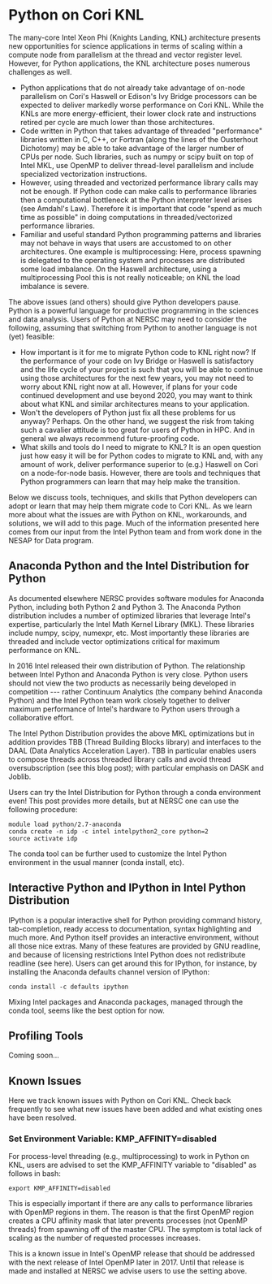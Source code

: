 # Python on Cori KNL

The many-core Intel Xeon Phi (Knights Landing, KNL) architecture
presents new opportunities for science applications in terms of
scaling within a compute node from parallelism at the thread and
vector register level.  However, for Python applications, the KNL
architecture poses numerous challenges as well.

* Python applications that do not already take advantage of on-node
parallelism on Cori's Haswell or Edison's Ivy Bridge processors can be
expected to deliver markedly worse performance on Cori KNL.  While the
KNLs are more energy-efficient, their lower clock rate and
instructions retired per cycle are much lower than those
architectures.
* Code written in Python that takes advantage of threaded
"performance" libraries written in C, C++, or Fortran (along the lines
of the Ousterhout Dichotomy) may be able to take advantage of the
larger number of CPUs per node.  Such libraries, such as numpy or
scipy built on top of Intel MKL, use OpenMP to deliver thread-level
parallelism and include specialized vectorization instructions.
* However, using threaded and vectorized performance library calls may
not be enough.  If Python code can make calls to performance libraries
then a computational bottleneck at the Python interpreter level arises
(see Amdahl's Law).  Therefore it is important that code "spend as
much time as possible" in doing computations in threaded/vectorized
performance libraries.
* Familiar and useful standard Python programming patterns and
libraries may not behave in ways that users are accustomed to on other
architectures.  One example is multiprocessing: Here, process spawning
is delegated to the operating system and processes are distributed
some load imbalance.  On the Haswell architecture, using a
multiprocessing Pool this is not really noticeable; on KNL the load
imbalance is severe.

The above issues (and others) should give Python developers pause.
Python is a powerful language for productive programming in the
sciences and data analysis.  Users of Python at NERSC may need to
consider the following, assuming that switching from Python to another
language is not (yet) feasible:

* How important is it for me to migrate Python code to KNL right now?
If the performance of your code on Ivy Bridge or Haswell is
satisfactory and the life cycle of your project is such that you will
be able to continue using those architectures for the next few years,
you may not need to worry about KNL right now at all.  However, if
plans for your code continued development and use beyond 2020, you may
want to think about what KNL and similar architectures means to your
application.
* Won't the developers of Python just fix all these problems for us
anyway?  Perhaps.  On the other hand, we suggest the risk from taking
such a cavalier attitude is too great for users of Python in HPC.  And
in general we always recommend future-proofing code.
* What skills and tools do I need to migrate to KNL?  It is an open
question just how easy it will be for Python codes to migrate to KNL
and, with any amount of work, deliver performance superior to (e.g.)
Haswell on Cori on a node-for-node basis.  However, there are tools
and techniques that Python programmers can learn that may help make
the transition.

Below we discuss tools, techniques, and skills that Python developers
can adopt or learn that may help them migrate code to Cori KNL.  As we
learn more about what the issues are with Python on KNL, workarounds,
and solutions, we will add to this page.  Much of the information
presented here comes from our input from the Intel Python team and
from work done in the NESAP for Data program.

## Anaconda Python and the Intel Distribution for Python

As documented elsewhere NERSC provides software modules for Anaconda
Python, including both Python 2 and Python 3.  The Anaconda Python
distribution includes a number of optimized libraries that leverage
Intel's expertise, particularly the Intel Math Kernel Library (MKL).
These libraries include numpy, scipy, numexpr, etc.  Most importantly
these libraries are threaded and include vector optimizations critical
for maximum performance on KNL.

In 2016 Intel released their own distribution of Python.  The
relationship between Intel Python and Anaconda Python is very close.
Python users should not view the two products as necessarily being
developed in competition --- rather Continuum Analytics (the company
behind Anaconda Python) and the Intel Python team work closely
together to deliver maximum performance of Intel's hardware to Python
users through a collaborative effort.

The Intel Python Distribution provides the above MKL optimizations but
in addition provides TBB (Thread Building Blocks library) and
interfaces to the DAAL (Data Analytics Acceleration Layer).  TBB in
particular enables users to compose threads across threaded library
calls and avoid thread oversubscription (see this blog post); with
particular emphasis on DASK and Joblib.

Users can try the Intel Distribution for Python through a conda
environment even!  This post provides more details, but at NERSC one
can use the following procedure:

    module load python/2.7-anaconda
    conda create -n idp -c intel intelpython2_core python=2
    source activate idp

The conda tool can be further used to customize the Intel Python
environment in the usual manner (conda install, etc).

## Interactive Python and IPython in Intel Python Distribution

IPython is a popular interactive shell for Python providing command
history, tab-completion, ready access to documentation, syntax
highlighting and much more.  And Python itself provides an interactive
environment, without all those nice extras.  Many of these features
are provided by GNU readline, and because of licensing restrictions
Intel Python does not redistribute readline (see here).  Users can get
around this for IPython, for instance, by installing the Anaconda
defaults channel version of IPython:

    conda install -c defaults ipython

Mixing Intel packages and Anaconda packages, managed through the conda
tool, seems like the best option for now.

## Profiling Tools

Coming soon...

## Known Issues

Here we track known issues with Python on Cori KNL.  Check back
frequently to see what new issues have been added and what existing
ones have been resolved.

### Set Environment Variable: KMP_AFFINITY=disabled

For process-level threading (e.g., multiprocessing) to work in Python
on KNL, users are advised to set the KMP_AFFINITY variable to
"disabled" as follows in bash:

    export KMP_AFFINITY=disabled

This is especially important if there are any calls to performance
libraries with OpenMP regions in them.  The reason is that the first
OpenMP region creates a CPU affinity mask that later prevents
processes (not OpenMP threads) from spawning off of the master CPU.
The symptom is total lack of scaling as the number of requested
processes increases.

This is a known issue in Intel's OpenMP release that should be
addressed with the next release of Intel OpenMP later in 2017.  Until
that release is made and installed at NERSC we advise users to use the
setting above.
